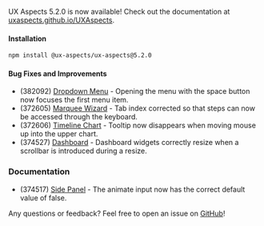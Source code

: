 UX Aspects 5.2.0 is now available! Check out the documentation at [uxaspects.github.io/UXAspects](https://uxaspects.github.io/UXAspects).

#### Installation
```bash
npm install @ux-aspects/ux-aspects@5.2.0
```

#### Bug Fixes and Improvements
* (382092) [Dropdown Menu](https://uxaspects.github.io/UXAspects/#/components/buttons#dropdowns) -
Opening the menu with the space button now focuses the first menu item.
* (372605) [Marquee Wizard](https://uxaspects.github.io/UXAspects/#/components/wizard#marquee-wizard) -
Tab index corrected so that steps can now be accessed through the keyboard.
* (372606) [Timeline Chart](https://uxaspects.github.io/UXAspects/#/charts/timeline-chart#timeline-chart) -
Tooltip now disappears when moving mouse up into the upper chart.
* (374527) [Dashboard](https://uxaspects.github.io/UXAspects/#/components/dashboard#dashboard) -
Dashboard widgets correctly resize when a scrollbar is introduced during a resize.

### Documentation
* (374517) [Side Panel](https://uxaspects.github.io/UXAspects/#/components/panels#side-panel) -
The animate input now has the correct default value of false.

Any questions or feedback? Feel free to open an issue on [GitHub](https://github.com/UXAspects/UXAspects/issues)!